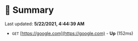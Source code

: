 # 📖 Summary
Last updated: **5/22/2021, 4:44:39 AM**

- `GET` [https://google.com](https://google.com) - **Up** (152ms)
